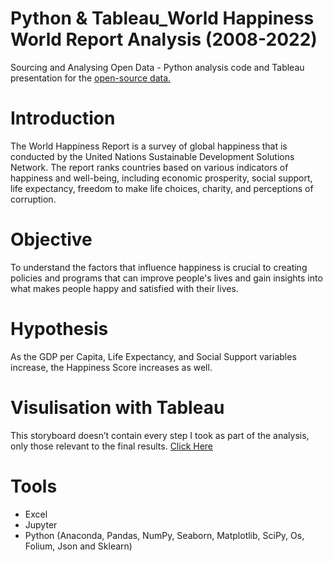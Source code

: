 # Python & Tableau_World Happiness World Report Analysis (2008-2022)
Sourcing and Analysing Open Data - Python analysis code and Tableau presentation for the [open-source data.](https://worldhappiness.report/ed/2023/)

# Introduction
The World Happiness Report is a survey of global happiness that is conducted by the United Nations Sustainable Development Solutions Network. The report ranks countries based on various indicators of happiness and well-being, including economic prosperity, social support, life expectancy, freedom to make life choices, charity, and perceptions of corruption.

# Objective
To understand the factors that influence happiness is crucial to creating policies and programs that can improve people's lives and gain insights into what makes people happy and satisfied with their lives.

# Hypothesis
As the GDP per Capita, Life Expectancy, and Social Support variables increase, the Happiness Score increases as well.

# Visulisation with Tableau
This storyboard doesn’t contain every step I took as part of the analysis, only those relevant to the final results.
[Click Here](https://public.tableau.com/views/WorldHappinessReportAnalysis2008-2022/WorldHappinessReportAnalysis2008-2022?:language=enGB&publish=yes&:display_count=n&:origin=viz_share_link)

# Tools
* Excel
* Jupyter
* Python (Anaconda, Pandas, NumPy, Seaborn, Matplotlib, SciPy, Os, Folium, Json and Sklearn)
